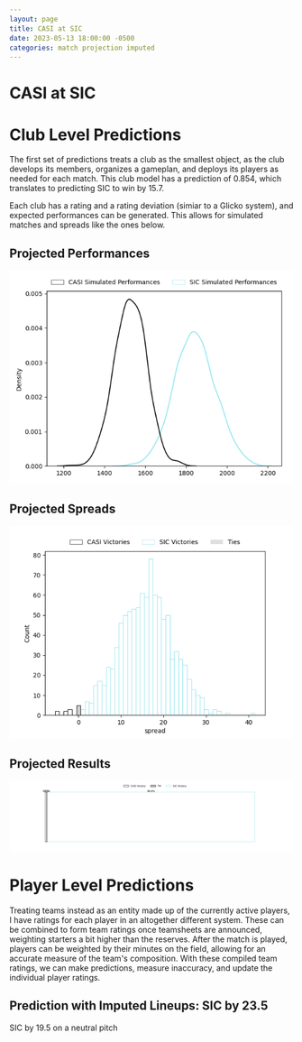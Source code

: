 ```yaml
---  
layout: page  
title: CASI at SIC  
date: 2023-05-13 18:00:00 -0500  
categories: match projection imputed  
---
```

# CASI at SIC

# Club Level Predictions


The first set of predictions treats a club as the smallest object, as the club develops its members, organizes a gameplan, and deploys its players as needed for each match. This club model has a prediction of 0.854, which translates to predicting SIC to win by 15.7.

Each club has a rating and a rating deviation (simiar to a Glicko system), and expected performances can be generated. This allows for simulated matches and spreads like the ones below.
## Projected Performances


![Projected Performances](plots/performances_2023-05-13-SIC-CASI.png)
## Projected Spreads


![Projected Spreads](plots/spreads_2023-05-13-SIC-CASI.png)
## Projected Results


![Projected Results](plots/resultbar_2023-05-13-SIC-CASI.png)
# Player Level Predictions


Treating teams instead as an entity made up of the currently active players, I have ratings for each player in an altogether different system. These can be combined to form team ratings once teamsheets are announced, weighting starters a bit higher than the reserves. After the match is played, players can be weighted by their minutes on the field, allowing for an accurate measure of the team's composition. With these compiled team ratings, we can make predictions, measure inaccuracy, and update the individual player ratings.
## Prediction with Imputed Lineups: SIC by 23.5


SIC by 19.5 on a neutral pitch

